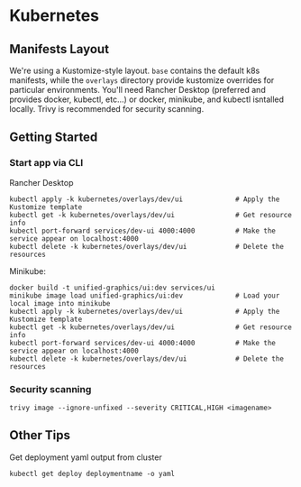# Kubernetes

## Manifests Layout

We're using a Kustomize-style layout. `base` contains the default k8s manifests, while the `overlays` directory provide kustomize overrides for particular environments. You'll need Rancher Desktop (preferred and provides docker, kubectl, etc...) or docker, minikube, and kubectl isntalled locally. Trivy is recommended for security scanning.

## Getting Started 

### Start app via CLI

Rancher Desktop
```console
kubectl apply -k kubernetes/overlays/dev/ui 			# Apply the Kustomize template
kubectl get -k kubernetes/overlays/dev/ui 				# Get resource info
kubectl port-forward services/dev-ui 4000:4000 			# Make the service appear on localhost:4000
kubectl delete -k kubernetes/overlays/dev/ui 			# Delete the resources
```

Minikube:
```console
docker build -t unified-graphics/ui:dev services/ui
minikube image load unified-graphics/ui:dev 			# Load your local image into minikube
kubectl apply -k kubernetes/overlays/dev/ui 			# Apply the Kustomize template
kubectl get -k kubernetes/overlays/dev/ui 				# Get resource info
kubectl port-forward services/dev-ui 4000:4000 			# Make the service appear on localhost:4000
kubectl delete -k kubernetes/overlays/dev/ui 			# Delete the resources
```

### Security scanning

```console
trivy image --ignore-unfixed --severity CRITICAL,HIGH <imagename>
```
## Other Tips

Get deployment yaml output from cluster

```console
kubectl get deploy deploymentname -o yaml
```


